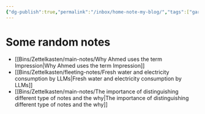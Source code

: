 ```yaml
---
{"dg-publish":true,"permalink":"/inbox/home-note-my-blog/","tags":["gardenEntry"],"created":"2025-07-07T21:29:15.482+02:00","updated":"2025-07-10T21:04:08.572+02:00"}
---
```



# Some random notes

- [[Bins/Zettelkasten/main-notes/Why Ahmed uses the term Impression\|Why Ahmed uses the term Impression]]
- [[Bins/Zettelkasten/fleeting-notes/Fresh water and electricity consumption by LLMs\|Fresh water and electricity consumption by LLMs]]
- [[Bins/Zettelkasten/main-notes/The importance of distinguishing different type of notes and the why\|The importance of distinguishing different type of notes and the why]]